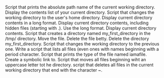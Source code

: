 Script that prints the absolute path name of the current working directory.
Display the contents list of your current directory.
Script that changes the working directory to the user's home directory.
Display current directory contents in a long format.
Display current directory contents, including hidden files (starting with .). Use the long format.
Display current directory contents.
Script that creates a directory named my_first_directory in the /tmp/ directory.
Move the file.
Delete the file betty.
Delete the directory my_first_directory.
Script that changes the working directory to the previous one.
Write a script that lists all files (even ones with names beginning with a period character.
Script that prints the type of the file named iamafile.
Create a symbolic link to.
Script that moves all files beginning wiht an uppercase letter tot he directory.
script that deletes all files in the current working directory that end with the character ~.
